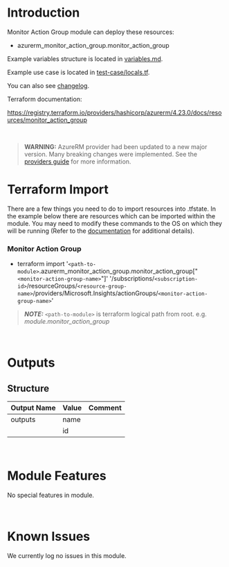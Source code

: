 # Introduction
Monitor Action Group module can deploy these resources:
* azurerm_monitor_action_group.monitor_action_group

Example variables structure is located in [variables.md](variables.md).

Example use case is located in [test-case/locals.tf](test-case/locals.tf).

You can also see [changelog](CHANGELOG.md).

Terraform documentation:

https://registry.terraform.io/providers/hashicorp/azurerm/4.23.0/docs/resources/monitor_action_group

&nbsp;

> **WARNING:** AzureRM provider had been updated to a new major version. Many breaking changes were implemented. See the [providers guide](https://registry.terraform.io/providers/hashicorp/azurerm/latest/docs/guides/4.0-upgrade-guide) for more information.

# Terraform Import
There are a few things you need to do to import resources into .tfstate. In the example below there are resources which can be imported within the module. You may need to modify these commands to the OS on which they will be running (Refer to the [documentation](https://developer.hashicorp.com/terraform/cli/commands/import#example-import-into-resource-configured-with-for_each) for additional details).
### Monitor Action Group
* terraform import '`<path-to-module>`.azurerm_monitor_action_group.monitor_action_group["`<monitor-action-group-name>`"]' '/subscriptions/`<subscription-id>`/resourceGroups/`<resource-group-name>`/providers/Microsoft.Insights/actionGroups/`<monitor-action-group-name>`'

 > **_NOTE:_** `<path-to-module>` is terraform logical path from root. e.g. _module.monitor\_action\_group_

&nbsp;

# Outputs
## Structure

| Output Name | Value        | Comment                                              |
| ----------- | ------------ | ---------------------------------------------------- |
| outputs     | name         |                                                      |
|             | id           |                                                      |

&nbsp;

# Module Features
No special features in module.

&nbsp;

# Known Issues
We currently log no issues in this module.